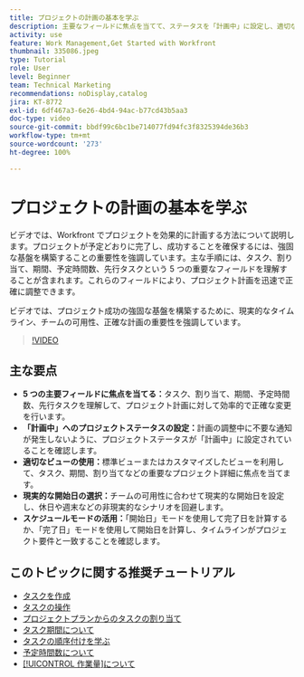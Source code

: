 ```yaml
---
title: プロジェクトの計画の基本を学ぶ
description: 主要なフィールドに焦点を当てて、ステータスを「計画中」に設定し、適切なビューを使用し、現実的な開始日を選択し、正確なタイムラインのスケジュールモードを活用することで、プロジェクト計画を効率化します。
activity: use
feature: Work Management,Get Started with Workfront
thumbnail: 335086.jpeg
type: Tutorial
role: User
level: Beginner
team: Technical Marketing
recommendations: noDisplay,catalog
jira: KT-8772
exl-id: 6df467a3-6e26-4bd4-94ac-b77cd43b5aa3
doc-type: video
source-git-commit: bbdf99c6bc1be714077fd94fc3f8325394de36b3
workflow-type: tm+mt
source-wordcount: '273'
ht-degree: 100%

---
```


# プロジェクトの計画の基本を学ぶ

ビデオでは、Workfront でプロジェクトを効果的に計画する方法について説明します。プロジェクトが予定どおりに完了し、成功することを確保するには、強固な基盤を構築することの重要性を強調しています。主な手順には、タスク、割り当て、期間、予定時間数、先行タスクという 5 つの重要なフィールドを理解することが含まれます。これらのフィールドにより、プロジェクト計画を迅速で正確に調整できます。

ビデオでは、プロジェクト成功の強固な基盤を構築するために、現実的なタイムライン、チームの可用性、正確な計画の重要性を強調しています。

>[!VIDEO](https://video.tv.adobe.com/v/3448568/?quality=12&learn=on&enablevpops=1&captions=jpn)

## 主な要点

* **5 つの主要フィールドに焦点を当てる：**&#x200B;タスク、割り当て、期間、予定時間数、先行タスクを理解して、プロジェクト計画に対して効率的で正確な変更を行います。
* **「計画中」へのプロジェクトステータスの設定：**&#x200B;計画の調整中に不要な通知が発生しないように、プロジェクトステータスが「計画中」に設定されていることを確認します。
* **適切なビューの使用：**&#x200B;標準ビューまたはカスタマイズしたビューを利用して、タスク、期間、割り当てなどの重要なプロジェクト詳細に焦点を当てます。
* **現実的な開始日の選択：**&#x200B;チームの可用性に合わせて現実的な開始日を設定し、休日や週末などの非現実的なシナリオを回避します。
* **スケジュールモードの活用：**「開始日」モードを使用して完了日を計算するか、「完了日」モードを使用して開始日を計算し、タイムラインがプロジェクト要件と一致することを確認します。



## このトピックに関する推奨チュートリアル

* [タスクを作成](/help/manage-work/tasks/how-to-create-tasks.md)
* [タスクの操作](/help/manage-work/tasks/work-with-tasks.md)
* [プロジェクトプランからのタスクの割り当て](/help/manage-work/tasks/assign-tasks-from-the-project-plan.md)
* [タスク期間について](/help/manage-work/tasks/understand-task-durations.md)
* [タスクの順序付けを学ぶ](/help/manage-work/tasks/learn-to-sequence-tasks.md)
* [予定時間数について](/help/manage-work/tasks/understand-planned-hours.md)
* [[!UICONTROL 作業量]について](/help/manage-work/tasks/understand-work-effort.md)

